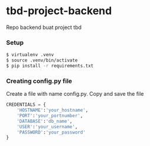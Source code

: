 # tbd-project-backend
Repo backend buat project tbd

### Setup
```bash
$ virtualenv .venv
$ source .venv/bin/activate
$ pip install -r requirements.txt
```

### Creating config.py file
Create a file with name config.py. Copy and save the file
```python
CREDENTIALS = {
    'HOSTNAME':'your_hostname',
    'PORT':'your_portnumber',
    'DATABASE':'db_name',
    'USER':'your_username',
    'PASSWORD':'your_password'
}
```
